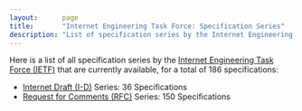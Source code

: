 ```yaml
---
layout:      page
title:       "Internet Engineering Task Force: Specification Series"
description: "List of specification series by the Internet Engineering Task Force (IETF/)"
---
```


Here is a list of all specification series by the [Internet Engineering Task Force (IETF)](http://www.ietf.org/) that are currently available, for a total of 186 specifications:

  * [Internet Draft (I-D)](I-D/) Series: 36 Specifications
  * [Request for Comments (RFC)](RFC/) Series: 150 Specifications
